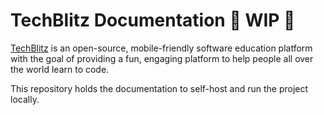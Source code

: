 # TechBlitz Documentation 🚧 WIP 🚧

[TechBlitz](https://techblitz.dev/) is an open-source, mobile-friendly software education platform with the goal of providing a fun, engaging platform to help people all over the world learn to code. 

This repository holds the documentation to self-host and run the project locally.
